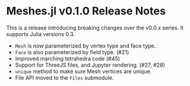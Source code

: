 # Meshes.jl v0.1.0 Release Notes
This is a release introducing breaking changes over the v0.0.x series. It
supports Julia versions 0.3.

* `Mesh` is now parameterized by vertex type and face type.
* `Face` is also parameterized by field type. (#21)
* Improved marching tetrahedra code (#45)
* Support for ThreeJS files, and Jupyter rendering. (#27, #28)
* `unique` method to make sure Mesh vertices are unique.
* File API moved to the `Files` submodule.
